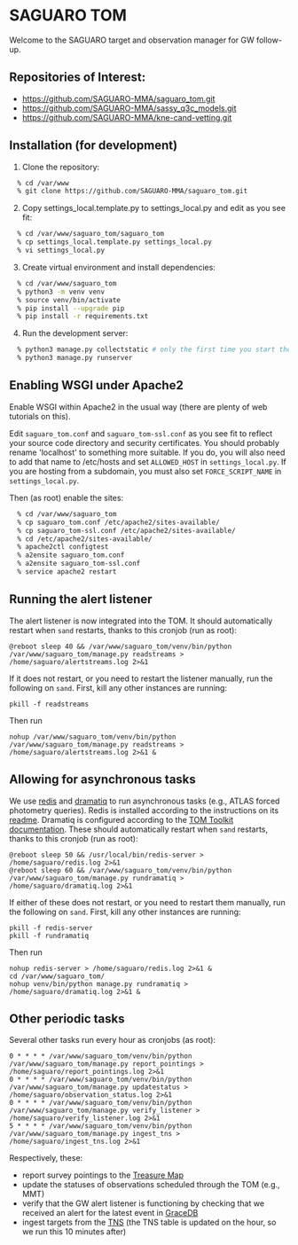 # SAGUARO TOM #

Welcome to the SAGUARO target and observation manager for GW follow-up.

## Repositories of Interest:

  * https://github.com/SAGUARO-MMA/saguaro_tom.git
  * https://github.com/SAGUARO-MMA/sassy_q3c_models.git
  * https://github.com/SAGUARO-MMA/kne-cand-vetting.git

## Installation (for development)

 1. Clone the repository:

  ```bash
    % cd /var/www
    % git clone https://github.com/SAGUARO-MMA/saguaro_tom.git
  ```

 2. Copy settings_local.template.py to settings_local.py and edit as you see fit:

  ```bash
    % cd /var/www/saguaro_tom/saguaro_tom
    % cp settings_local.template.py settings_local.py
    % vi settings_local.py
  ```

  3. Create virtual environment and install dependencies:

  ```bash
    % cd /var/www/saguaro_tom
    % python3 -m venv venv
    % source venv/bin/activate
    % pip install --upgrade pip
    % pip install -r requirements.txt
  ```

  4. Run the development server:

  ```bash
    % python3 manage.py collectstatic # only the first time you start the development server
    % python3 manage.py runserver
  ```

## Enabling WSGI under Apache2

Enable WSGI within Apache2 in the usual way (there are plenty of web tutorials on this).

Edit `saguaro_tom.conf` and `saguaro_tom-ssl.conf` as you see fit to reflect your source
code directory and security certificates. You should probably rename 'localhost' to something
more suitable. If you do, you will also need to add that name to /etc/hosts and set 
`ALLOWED_HOST` in `settings_local.py`. If you are hosting from a subdomain, you must also set
`FORCE_SCRIPT_NAME` in `settings_local.py`. 


Then (as root) enable the sites:

  ```bash
    % cd /var/www/saguaro_tom
    % cp saguaro_tom.conf /etc/apache2/sites-available/
    % cp saguaro_tom-ssl.conf /etc/apache2/sites-available/
    % cd /etc/apache2/sites-available/
    % apache2ctl configtest
    % a2ensite saguaro_tom.conf
    % a2ensite saguaro_tom-ssl.conf
    % service apache2 restart
  ```

## Running the alert listener
The alert listener is now integrated into the TOM. It should automatically restart when `sand` restarts, thanks to this cronjob (run as root):
```
@reboot sleep 40 && /var/www/saguaro_tom/venv/bin/python /var/www/saguaro_tom/manage.py readstreams > /home/saguaro/alertstreams.log 2>&1
```

If it does not restart, or you need to restart the listener manually, run the following on `sand`. First, kill any other instances are running:
```
pkill -f readstreams
```

Then run
```
nohup /var/www/saguaro_tom/venv/bin/python /var/www/saguaro_tom/manage.py readstreams > /home/saguaro/alertstreams.log 2>&1 &
```

## Allowing for asynchronous tasks
We use [redis](https://redis.io) and [dramatiq](https://dramatiq.io) to run asynchronous tasks (e.g., ATLAS forced photometry queries).
Redis is installed according to the instructions on its [readme](https://github.com/redis/redis).
Dramatiq is configured according to the [TOM Toolkit documentation](https://tom-toolkit.readthedocs.io/en/stable/managing_data/single_target_data_service.html#configuring-your-tom-to-serve-tasks-asynchronously).
These should automatically restart when `sand` restarts, thanks to this cronjob (run as root):
```
@reboot sleep 50 && /usr/local/bin/redis-server > /home/saguaro/redis.log 2>&1
@reboot sleep 60 && /var/www/saguaro_tom/venv/bin/python /var/www/saguaro_tom/manage.py rundramatiq > /home/saguaro/dramatiq.log 2>&1
```

If either of these does not restart, or you need to restart them manually, run the following on `sand`. First, kill any other instances are running:
```
pkill -f redis-server
pkill -f rundramatiq
```

Then run
```
nohup redis-server > /home/saguaro/redis.log 2>&1 &
cd /var/www/saguaro_tom/
nohup venv/bin/python manage.py rundramatiq > /home/saguaro/dramatiq.log 2>&1 &
```

## Other periodic tasks
Several other tasks run every hour as cronjobs (as root):
```
0 * * * * /var/www/saguaro_tom/venv/bin/python /var/www/saguaro_tom/manage.py report_pointings > /home/saguaro/report_pointings.log 2>&1
0 * * * * /var/www/saguaro_tom/venv/bin/python /var/www/saguaro_tom/manage.py updatestatus > /home/saguaro/observation_status.log 2>&1
0 * * * * /var/www/saguaro_tom/venv/bin/python /var/www/saguaro_tom/manage.py verify_listener > /home/saguaro/verify_listener.log 2>&1
5 * * * * /var/www/saguaro_tom/venv/bin/python /var/www/saguaro_tom/manage.py ingest_tns > /home/saguaro/ingest_tns.log 2>&1
```

Respectively, these:
- report survey pointings to the [Treasure Map](https://treasuremap.space)
- update the statuses of observations scheduled through the TOM (e.g., MMT)
- verify that the GW alert listener is functioning by checking that we received an alert for the latest event in [GraceDB](https://gracedb.ligo.org/latest/)
- ingest targets from the [TNS](https://wis-tns.org) (the TNS table is updated on the hour, so we run this 10 minutes after)
